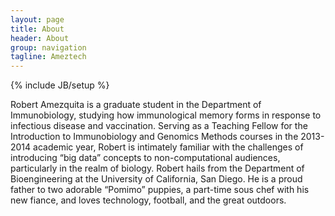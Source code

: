 ```yaml
---
layout: page
title: About
header: About
group: navigation
tagline: Ameztech
---
```

{% include JB/setup %}

Robert Amezquita is a graduate student in the Department of Immunobiology, studying how immunological memory forms in response to infectious disease and vaccination. Serving as a Teaching Fellow for the Introduction to Immunobiology and Genomics Methods courses in the 2013-2014 academic year, Robert is intimately familiar with the challenges of introducing “big data” concepts to non-computational audiences, particularly in the realm of biology. Robert hails from the Department of Bioengineering at the University of California, San Diego. He is a proud father to two adorable “Pomimo” puppies, a part-time sous chef with his new fiance, and loves technology, football, and the great outdoors.
